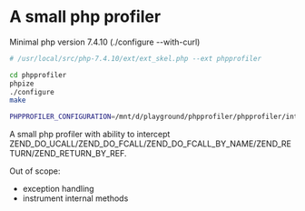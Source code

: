 # A small php profiler

Minimal php version 7.4.10 (./configure --with-curl)

```bash
# /usr/local/src/php-7.4.10/ext/ext_skel.php --ext phpprofiler

cd phpprofiler
phpize
./configure
make

PHPPROFILER_CONFIGURATION=/mnt/d/playground/phpprofiler/phpprofiler/interceptions/loader.php php -d extension=modules/phpprofiler.so test.php

```

A small php profiler with ability to intercept ZEND_DO_UCALL/ZEND_DO_FCALL/ZEND_DO_FCALL_BY_NAME/ZEND_RETURN/ZEND_RETURN_BY_REF.

Out of scope:
 - exception handling
 - instrument internal methods
